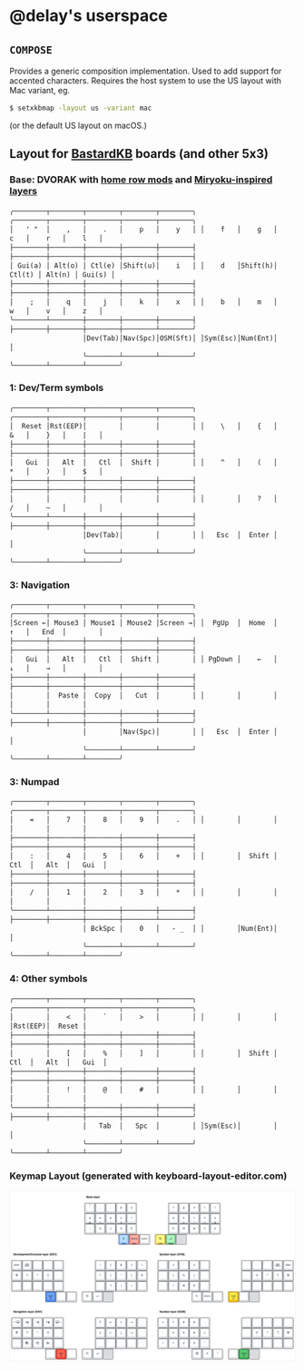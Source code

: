 # @delay's userspace

## `COMPOSE`

Provides a generic composition implementation. Used to add support for accented
characters. Requires the host system to use the US layout with Mac variant, eg.

```sh
$ setxkbmap -layout us -variant mac
```

(or the default US layout on macOS.)

## Layout for [BastardKB](https://bastardkb.com) boards (and other 5x3)

### Base: DVORAK with [home row mods](https://precondition.github.io/home-row-mods) and [Miryoku-inspired layers](https://github.com/manna-harbour/miryoku)

```
╭────────┬────────┬────────┬────────┬────────╮ ╭────────┬────────┬────────┬────────┬────────╮
│   ' "  │    ,   │    .   │    p   │    y   │ │    f   │    g   │    c   │    r   │    l   │
├────────┼────────┼────────┼────────┼────────┤ ├────────┼────────┼────────┼────────┼────────┤
│ Gui(a) │ Alt(o) │ Ctl(e) │Shift(u)│    i   │ │    d   │Shift(h)│ Ctl(t) │ Alt(n) │ Gui(s) │
├────────┼────────┼────────┼────────┼────────┤ ├────────┼────────┼────────┼────────┼────────┤
│    ;   │    q   │    j   │    k   │    x   │ │    b   │    m   │    w   │    v   │    z   │
╰────────┴────────┼────────┼────────┼────────┤ ├────────┼────────┼────────┼────────┴────────╯
                  │Dev(Tab)│Nav(Spc)│OSM(Sft)│ │Sym(Esc)│Num(Ent)│        │
                  ╰────────┴────────┴────────╯ ╰────────┴────────┴────────╯
```

### 1: Dev/Term symbols

```
╭────────┬────────┬────────┬────────┬────────╮ ╭────────┬────────┬────────┬────────┬────────╮
│  Reset │Rst(EEP)│        │        │        │ │    \   │    {   │    &   │    }   │    |   │
├────────┼────────┼────────┼────────┼────────┤ ├────────┼────────┼────────┼────────┼────────┤
│   Gui  │   Alt  │   Ctl  │  Shift │        │ │    ^   │    (   │    *   │    )   │    $   │
├────────┼────────┼────────┼────────┼────────┤ ├────────┼────────┼────────┼────────┼────────┤
│        │        │        │        │        │ │        │    ?   │    /   │    ~   │        │
╰────────┴────────┼────────┼────────┼────────┤ ├────────┼────────┼────────┼────────┴────────╯
                  │Dev(Tab)│        │        │ │   Esc  │  Enter │        │
                  ╰────────┴────────┴────────╯ ╰────────┴────────┴────────╯
```

### 3: Navigation

```
╭────────┬────────┬────────┬────────┬────────╮ ╭────────┬────────┬────────┬────────┬────────╮
│Screen ←│ Mouse3 │ Mouse1 │ Mouse2 │Screen →│ │  PgUp  │  Home  │    ↑   │   End  │        │
├────────┼────────┼────────┼────────┼────────┤ ├────────┼────────┼────────┼────────┼────────┤
│   Gui  │   Alt  │   Ctl  │  Shift │        │ │ PgDown │    ←   │    ↓   │    →   │        │
├────────┼────────┼────────┼────────┼────────┤ ├────────┼────────┼────────┼────────┼────────┤
│        │  Paste │  Copy  │   Cut  │        │ │        │        │        │        │        │
╰────────┴────────┼────────┼────────┼────────┤ ├────────┼────────┼────────┼────────┴────────╯
                  │        │Nav(Spc)│        │ │   Esc  │  Enter │        │
                  ╰────────┴────────┴────────╯ ╰────────┴────────┴────────╯
```

### 3: Numpad

```
╭────────┬────────┬────────┬────────┬────────╮ ╭────────┬────────┬────────┬────────┬────────╮
│    =   │    7   │    8   │    9   │    .   │ │        │        │        │        │        │
├────────┼────────┼────────┼────────┼────────┤ ├────────┼────────┼────────┼────────┼────────┤
│    :   │    4   │    5   │    6   │    +   │ │        │  Shift │   Ctl  │   Alt  │   Gui  │
├────────┼────────┼────────┼────────┼────────┤ ├────────┼────────┼────────┼────────┼────────┤
│    /   │    1   │    2   │    3   │    *   │ │        │        │        │        │        │
╰────────┴────────┼────────┼────────┼────────┤ ├────────┼────────┼────────┼────────┴────────╯
                  │ BckSpc │    0   │   - _  │ │        │Num(Ent)│        │
                  ╰────────┴────────┴────────╯ ╰────────┴────────┴────────╯
```

### 4: Other symbols

```
╭────────┬────────┬────────┬────────┬────────╮ ╭────────┬────────┬────────┬────────┬────────╮
│        │    <   │    `   │    >   │        │ │        │        │        │Rst(EEP)│  Reset │
├────────┼────────┼────────┼────────┼────────┤ ├────────┼────────┼────────┼────────┼────────┤
│        │    [   │    %   │    ]   │        │ │        │  Shift │   Ctl  │   Alt  │   Gui  │
├────────┼────────┼────────┼────────┼────────┤ ├────────┼────────┼────────┼────────┼────────┤
│        │    !   │    @   │    #   │        │ │        │        │        │        │        │
╰────────┴────────┼────────┼────────┼────────┤ ├────────┼────────┼────────┼────────┴────────╯
                  │   Tab  │   Spc  │        │ │Sym(Esc)│        │        │
                  ╰────────┴────────┴────────╯ ╰────────┴────────┴────────╯

```

### Keymap Layout (generated with keyboard-layout-editor.com)

![Keymap Layout (generated with keyboard-layout-editor.com)](./assets/keymap.png)
